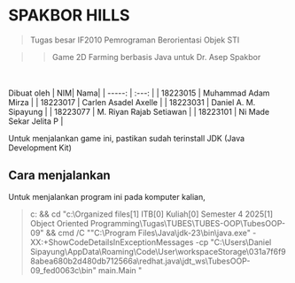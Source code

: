 # SPAKBOR HILLS 

> Tugas besar IF2010 Pemrograman Berorientasi Objek STI 

>> Game 2D Farming berbasis Java untuk Dr. Asep Spakbor  

<br><br>
Dibuat oleh
| NIM| Nama|
| -----: | :---: |
| 18223015  | Muhammad Adam Mirza  |
| 18223017 | Carlen Asadel Axelle  |
| 18223031 | Daniel A. M. Sipayung  |
| 18223077 | M. Riyan Rajab Setiawan  |
| 18223101 | Ni Made Sekar Jelita P  |

Untuk menjalankan game ini, pastikan sudah terinstall JDK (Java Development Kit)

## Cara menjalankan

Untuk menjalankan program ini pada komputer kalian, 
>c: && cd "c:\Organized files\[1] ITB\[0] Kuliah\[0] Semester 4 2025\[1] Object Oriented Programming\Tugas\TUBES\TUBES-OOP\TubesOOP-09" && cmd /C ""C:\Program Files\Java\jdk-23\bin\java.exe" -XX:+ShowCodeDetailsInExceptionMessages -cp "C:\Users\Daniel Sipayung\AppData\Roaming\Code\User\workspaceStorage\031a7f6f98abea680b2d480db712566a\redhat.java\jdt_ws\TubesOOP-09_fed0063c\bin" main.Main "
